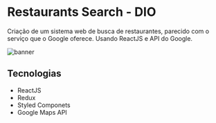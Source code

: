 # Restaurants Search - DIO

Criação de um sistema web de busca de restaurantes, parecido com o serviço que o Google oferece. Usando ReactJS e API do Google.

![banner](https://github.com/hildebrandofilho/restaurants-search-dio/blob/main/readme.png)

## Tecnologias
- ReactJS
- Redux
- Styled Componets
- Google Maps API
